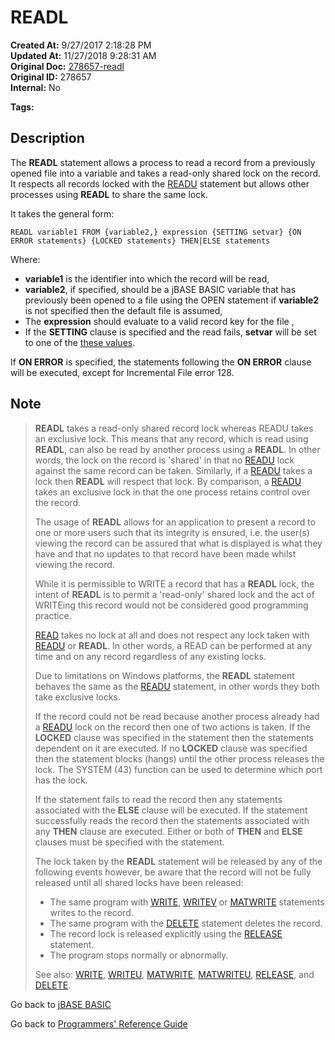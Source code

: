 # READL

**Created At:** 9/27/2017 2:18:28 PM  
**Updated At:** 11/27/2018 9:28:31 AM  
**Original Doc:** [278657-readl](https://docs.jbase.com/36868-jbase-basic/278657-readl)  
**Original ID:** 278657  
**Internal:** No  

**Tags:**
<badge text='record handling' vertical='middle' />

## Description

The **READL** statement allows a process to read a record from a previously opened file into a variable and takes a read-only shared lock on the record. It respects all records locked with the [READU](./../readu) statement but allows other processes using **READL** to share the same lock.

It takes the general form:

```
READL variable1 FROM {variable2,} expression {SETTING setvar} {ON ERROR statements} {LOCKED statements} THEN|ELSE statements
```

Where:

- **variable1** is the identifier into which the record will be read,
- **variable2**, if specified, should be a jBASE BASIC variable that has previously been opened to a file using the OPEN statement if **variable2** is not specified then the default file is assumed,
- The **expression** should evaluate to a valid record key for the file ,
- If the **SETTING** clause is specified and the read fails, **setvar** will be set to one of the [these values](./../incremental-file-errors).

If **ON ERROR** is specified, the statements following the **ON ERROR** clause will be executed, except for Incremental File error 128.

## Note

> **READL** takes a read-only shared record lock whereas READU takes an exclusive lock. This means that any record, which is read using **READL**, can also be read by another process using a **READL**. In other words, the lock on the record is 'shared' in that no [READU](./../readu) lock against the same record can be taken. Similarly, if a [READU](./../readu) takes a lock then **READL** will respect that lock. By comparison, a [READU](./../readu) takes an exclusive lock in that the one process retains control over the record.
>
> The usage of **READL** allows for an application to present a record to one or more users such that its integrity is ensured, i.e. the user(s) viewing the record can be assured that what is displayed is what they have and that no updates to that record have been made whilst viewing the record.
>
> While it is permissible to WRITE a record that has a **READL** lock, the intent of **READL** is to permit a 'read-only' shared lock and the act of WRITEing this record would not be considered good programming practice.
>
> [READ](./../read) takes no lock at all and does not respect any lock taken with [READU](./../readu) or **READL**. In other words, a READ can be performed at any time and on any record regardless of any existing locks.
>
> Due to limitations on Windows platforms, the **READL** statement behaves the same as the [READU](./../readu) statement, in other words they both take exclusive locks.
>
> If the record could not be read because another process already had a [READU](./../readu) lock on the record then one of two actions is taken. If the **LOCKED** clause was specified in the statement then the statements dependent on it are executed. If no **LOCKED** clause was specified then the statement blocks (hangs) until the other process releases the lock. The SYSTEM (43) function can be used to determine which port has the lock.
>
> If the statement fails to read the record then any statements associated with the **ELSE** clause will be executed. If the statement successfully reads the record then the statements associated with any **THEN** clause are executed. Either or both of **THEN** and **ELSE** clauses must be specified with the statement.
>
> The lock taken by the **READL** statement will be released by any of the following events however, be aware that the record will not be fully released until all shared locks have been released:
>
> - The same program with [WRITE](./../write), [WRITEV](./../writev) or [MATWRITE](./../matwrite) statements writes to the record.
> - The same program with the [DELETE](./../delete) statement deletes the record.
> - The record lock is released explicitly using the [RELEASE](./../release) statement.
> - The program stops normally or abnormally.
>
>
> See also: [WRITE](./../write), [WRITEU](./../writeu), [MATWRITE](./../matwrite), [MATWRITEU](./../matwriteu), [RELEASE](./../release), and [DELETE](./../delete).

Go back to [jBASE BASIC](./../README.md)

Go back to [Programmers' Reference Guide](./../../reference-guides/jbc/README.md)

  
<PageFooter />
